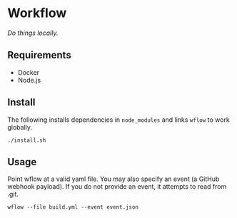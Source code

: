 # Workflow

*Do things locally.*


## Requirements

* Docker
* Node.js

## Install

The following installs dependencies in `node_modules` and links `wflow` to work globally.

`./install.sh`

## Usage

Point wflow at a valid yaml file. You may also specify an event (a GitHub webhook payload). If you do not provide an event, it attempts to read from .git.

`wflow --file build.yml --event event.json`